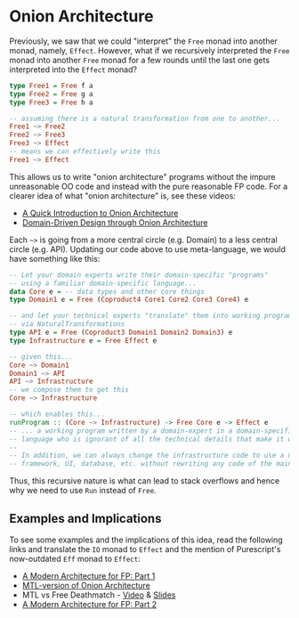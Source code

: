 # Onion Architecture

Previously, we saw that we could "interpret" the `Free` monad into another monad, namely, `Effect`. However, what if we recursively interpreted the `Free` monad into another `Free` monad for a few rounds until the last one gets interpreted into the `Effect` monad?
```purescript
type Free1 = Free f a
type Free2 = Free g a
type Free3 = Free h a

-- assuming there is a natural transformation from one to another...
Free1 ~> Free2
Free2 ~> Free3
Free3 ~> Effect
-- means we can effectively write this
Free1 ~> Effect
```
This allows us to write "onion architecture" programs without the impure unreasonable OO code and instead with the pure reasonable FP code. For a clearer idea of what "onion architecture" is, see these videos:
- [A Quick Introduction to Onion Architecture](https://www.youtube.com/watch?v=R2pW09tMCnE&start=6&end=528)
- [Domain-Driven Design through Onion Architecture](https://www.youtube.com/watch?v=pL9XeNjy_z4)

Each `~>` is going from a more central circle (e.g. Domain) to a less central circle (e.g. API). Updating our code above to use meta-language, we would have something like this:
```purescript
-- Let your domain experts write their domain-specific "programs"
-- using a familiar domain-specific language...
data Core e = -- data types and other core things
type Domain1 e = Free (Coproduct4 Core1 Core2 Core3 Core4) e

-- and let your technical experts "translate" them into working programs
-- via NaturalTransformations
type API e = Free (Coproduct3 Domain1 Domain2 Domain3) e
type Infrastructure e = Free Effect e

-- given this...
Core ~> Domain1
Domain1 ~> API
API ~> Infrastructure
-- we compose them to get this
Core ~> Infrastructure

-- which enables this...
runProgram :: (Core ~> Infrastructure) -> Free Core e -> Effect e
-- ... a working program written by a domain-expert in a domain-specific
-- language who is ignorant of all the technical details that make it work.
--
-- In addition, we can always change the infrastructure code to use a new
-- framework, UI, database, etc. without rewriting any code of the main code.
```

Thus, this recursive nature is what can lead to stack overflows and hence why we need to use `Run` instead of `Free`.

## Examples and Implications

To see some examples and the implications of this idea, read the following links and translate the `IO` monad to `Effect` and the mention of Purescript's now-outdated `Eff` monad to `Effect`:
- [A Modern Architecture for FP: Part 1](http://degoes.net/articles/modern-fp)
- [MTL-version of Onion Architecture](https://gist.github.com/ocharles/6b1b9440b3513a5e225e)
- MTL vs Free Deathmatch - [Video](https://www.youtube.com/watch?v=JLevNswzYh8) & [Slides](https://www.slideshare.net/jdegoes/mtl-versus-free)
- [A Modern Architecture for FP: Part 2](http://degoes.net/articles/modern-fp-part-2)
